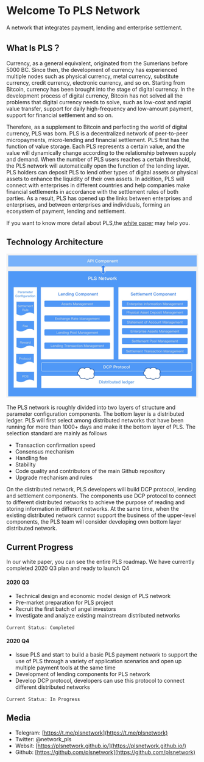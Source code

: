 # Welcome To PLS Network

A network that integrates payment, lending and enterprise settlement.

## What Is PLS？

Currency, as a general equivalent, originated from the Sumerians before 5000 BC. Since then, the development of currency has experienced multiple nodes such as physical currency, metal currency, substitute currency, credit currency, electronic currency, and so on. Starting from Bitcoin, currency has been brought into the stage of digital currency. In the development process of digital currency, Bitcoin has not solved all the problems that digital currency needs to solve, such as low-cost and rapid value transfer, support for daily high-frequency and low-amount payment, support for financial settlement and so on.

Therefore, as a supplement to Bitcoin and perfecting the world of digital currency, PLS was born. PLS is a decentralized network of peer-to-peer micropayments, micro-lending and financial settlement. PLS first has the function of value storage. Each PLS represents a certain value, and the value will dynamically change according to the relationship between supply and demand. When the number of PLS users reaches a certain threshold, the PLS network will automatically open the function of the lending layer. PLS holders can deposit PLS to lend other types of digital assets or physical assets to enhance the liquidity of their own assets. In addition, PLS will connect with enterprises in different countries and help companies make financial settlements in accordance with the settlement rules of both parties. As a result, PLS has opened up the links between enterprises and enterprises, and between enterprises and individuals, forming an ecosystem of payment, lending and settlement.

If you want to know more detail about PLS,the [white paper](./resources/whitepaper.pdf) may help you.


## Technology Architecture

![](./img/archetecutre.jpg)

The PLS network is roughly divided into two layers of structure and parameter configuration components. The bottom layer is a distributed ledger. PLS will first select among distributed networks that have been running for more than 1000+ days and make it the bottom layer of PLS. The selection standard are mainly as follows

- Transaction confirmation speed
- Consensus mechanism
- Handling fee
- Stability
- Code quality and contributors of the main Github repository
- Upgrade mechanism and rules

On the distributed network, PLS developers will build DCP protocol, lending and settlement components. The components use DCP protocol to connect to different distributed networks to achieve the purpose of reading and storing information in different networks. At the same time, when the existing distributed network cannot support the business of the upper-level components, the PLS team will consider developing own bottom layer distributed network.

## Current Progress

In our white paper, you can see the entire PLS roadmap. We have currently completed 2020 Q3 plan and ready to launch Q4 

#### 2020 Q3

- Technical design and economic model design of PLS network
- Pre-market preparation for PLS project
- Recruit the first batch of angel investors
- Investigate and analyze existing mainstream distributed networks

`Current Status: Completed`

#### 2020 Q4

- Issue PLS and start to build a basic PLS payment network to support the use of PLS through a variety of application scenarios and open up multiple payment tools at the same time
- Development of lending components for PLS network
- Develop DCP protocol, developers can use this protocol to connect different distributed networks

`Current Status: In Progress`

## Media

- Telegram: [https://t.me/plsnetwork](https://t.me/plsnetwork)
- Twitter: @network_pls
- Websit: [https://plsnetwork.github.io/](https://plsnetwork.github.io/)
- Github: [https://github.com/plsnetwork](https://github.com/plsnetwork)



